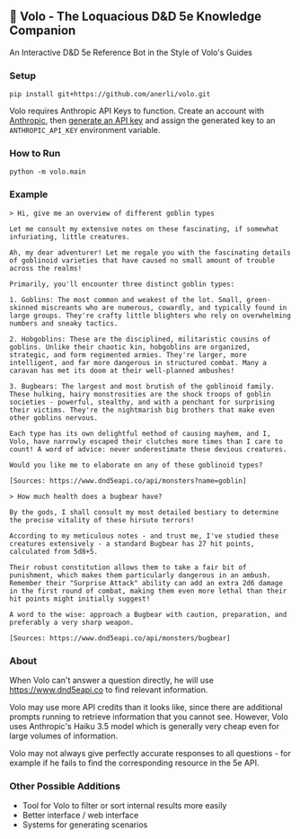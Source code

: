 ## 🎲 Volo - The Loquacious D&D 5e Knowledge Companion
An Interactive D&D 5e Reference Bot in the Style of Volo's Guides


### Setup
```
pip install git+https://github.com/anerli/volo.git
```

Volo requires Anthropic API Keys to function. Create an account with [Anthropic](https://www.anthropic.com/api), then [generate an API key](https://console.anthropic.com/settings/keys) and assign the generated key to an `ANTHROPIC_API_KEY` environment variable.


### How to Run
```
python -m volo.main
```

### Example
```
> Hi, give me an overview of different goblin types

Let me consult my extensive notes on these fascinating, if somewhat infuriating, little creatures.

Ah, my dear adventurer! Let me regale you with the fascinating details of goblinoid varieties that have caused no small amount of trouble across the realms!

Primarily, you'll encounter three distinct goblin types:

1. Goblins: The most common and weakest of the lot. Small, green-skinned miscreants who are numerous, cowardly, and typically found in large groups. They're crafty little blighters who rely on overwhelming numbers and sneaky tactics.

2. Hobgoblins: These are the disciplined, militaristic cousins of goblins. Unlike their chaotic kin, hobgoblins are organized, strategic, and form regimented armies. They're larger, more intelligent, and far more dangerous in structured combat. Many a caravan has met its doom at their well-planned ambushes!

3. Bugbears: The largest and most brutish of the goblinoid family. These hulking, hairy monstrosities are the shock troops of goblin societies - powerful, stealthy, and with a penchant for surprising their victims. They're the nightmarish big brothers that make even other goblins nervous.

Each type has its own delightful method of causing mayhem, and I, Volo, have narrowly escaped their clutches more times than I care to count! A word of advice: never underestimate these devious creatures.

Would you like me to elaborate on any of these goblinoid types?

[Sources: https://www.dnd5eapi.co/api/monsters?name=goblin]

> How much health does a bugbear have?

By the gods, I shall consult my most detailed bestiary to determine the precise vitality of these hirsute terrors!

According to my meticulous notes - and trust me, I've studied these creatures extensively - a standard Bugbear has 27 hit points, calculated from 5d8+5. 

Their robust constitution allows them to take a fair bit of punishment, which makes them particularly dangerous in an ambush. Remember their "Surprise Attack" ability can add an extra 2d6 damage in the first round of combat, making them even more lethal than their hit points might initially suggest!

A word to the wise: approach a Bugbear with caution, preparation, and preferably a very sharp weapon.

[Sources: https://www.dnd5eapi.co/api/monsters/bugbear]
```

### About
When Volo can't answer a question directly, he will use https://www.dnd5eapi.co to find relevant information.

Volo may use more API credits than it looks like, since there are additional prompts running to retrieve information that you cannot see. However, Volo uses Anthropic's Haiku 3.5 model which is generally very cheap even for large volumes of information.

Volo may not always give perfectly accurate responses to all questions - for example if he fails to find the corresponding resource in the 5e API.


### Other Possible Additions
- Tool for Volo to filter or sort internal results more easily
- Better interface / web interface
- Systems for generating scenarios